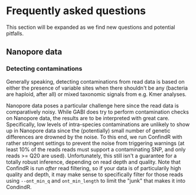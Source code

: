 # Frequently asked questions

This section will be expanded as we find new questions and potential pitfalls. 

## Nanopore data

### Detecting contaminations

Generally speaking, detecting contaminations from read data is based on either the presence of variable sites when there shouldn't be any (bacteria are haploid, after all) or mixed taxonomic signals from e.g. Kmer analyses. 

Nanopore data poses a particular challenge here since the read data is comparatively noisy. While GABI does try to perform contamination checks on Nanopore data, the results are to be interpreted with great care. 
Specifically, low levels of intra-species contaminations are unlikely to show up in Nanopore data since the (potentially) small number of genetic differences are drowned by the noise. To this end, we run ConfindR 
with rather stringent settings to prevent the noise from triggering warnings (at least 10% of the reads reads must support a contaminating SNP, and only reads >= Q20 are used). Unfortunately, this still isn't a guarantee for a 
totally robust inference, depending on read depth and quality. Note that ConfindR is run *after* read filtering, so if your data is of particularily high quality and depth, it may make sense to specifically filter 
for those reads using `--ont_min_q` and `ont_min_length` to limit the "junk" that makes it into CondindR. 